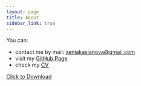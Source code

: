 ```yaml
---
layout: page
title: About
sidebar_link: true
---
```


You can: 
* contact me by mail: xeniakasianova@gmail.com
* visit my [GitHub Page](https://github.com/xenakas)
* check my [CV](https://github.com/xenakas/xenakas.github.io/blob/master/cv-xkasianova.pdf)

<a href="https://github.com/xenakas/xenakas.github.io/blob/master/cv-xkasianova.pdf" download>Click to Download</a>



